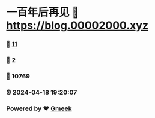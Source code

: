# 一百年后再见 :link: https://blog.00002000.xyz 
### :page_facing_up: [11](https://blog.00002000.xyz/tag.html) 
### :speech_balloon: 2 
### :hibiscus: 10769 
### :alarm_clock: 2024-04-18 19:20:07 
### Powered by :heart: [Gmeek](https://github.com/Meekdai/Gmeek)
